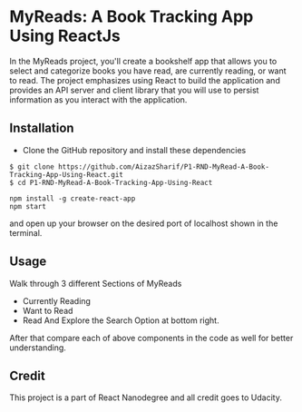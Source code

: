 # MyReads: A Book Tracking App Using ReactJs

In the MyReads project, you'll create a bookshelf app that allows you to select and categorize books you have read, are currently reading, or want to read. The project emphasizes using React to build the application and provides an API server and client library that you will use to persist information as you interact with the application.

## Installation


* Clone the GitHub repository and install these dependencies

```
$ git clone https://github.com/AizazSharif/P1-RND-MyRead-A-Book-Tracking-App-Using-React.git
$ cd P1-RND-MyRead-A-Book-Tracking-App-Using-React

npm install -g create-react-app
npm start

```
and open up your browser on the desired port of localhost shown in the terminal.

## Usage

Walk through 3 different Sections of MyReads 
* Currently Reading
* Want to Read
* Read
And Explore the Search Option at bottom right.

After that compare each of above components in the code as well for better understanding.

## Credit
This project is a part of React Nanodegree and all credit goes to Udacity.
